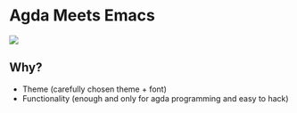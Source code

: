 # Agda Meets Emacs

![](https://user-images.githubusercontent.com/31076337/143224141-5803c7d3-6b3e-4146-baf3-9530de3b52ae.png)

## Why?

* Theme (carefully chosen theme + font)
* Functionality (enough and only for agda programming and easy to hack)
